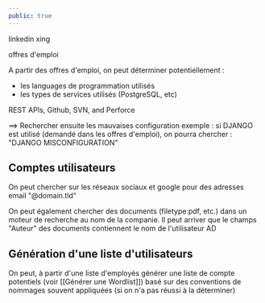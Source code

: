 ```yaml
---
public: true 
---
```


linkedin
xing

offres d'emploi

A partir des offres d'emploi, on peut déterminer potentiellement :
- les languages de programmation utilisés
- les types de services utilisés (PostgreSQL, etc)

 REST APIs, Github, SVN, and Perforce

==> Rechercher ensuite  les mauvaises configuration
	exemple : si DJANGO est utilisé (demandé dans les offres d'emploi), on pourra chercher : "DJANGO MISCONFIGURATION"

## Comptes utilisateurs
On peut chercher sur les réseaux sociaux et google pour des adresses email "@domain.tld"

On peut également chercher des documents (filetype:pdf, etc.) dans un moteur de recherche au nom de la companie. Il peut arriver que le champs "Auteur" des documents contiennent le nom de l'utilisateur AD

## Génération d'une liste d'utilisateurs
On peut, à partir d'une liste d'employés générer une liste de compte potentiels (voir [[Générer une Wordlist]]) basé sur des conventions de nommages souvent appliquées (si on n'a pas réussi à la déterminer)

